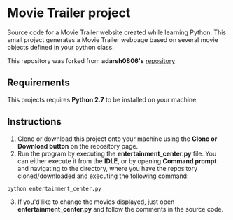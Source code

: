 # Movie Trailer project
Source code for a Movie Trailer website created while learning Python. This small project generates a Movie Trailer webpage based on several movie objects defined in your python class.

This repository was forked from **adarsh0806's** [repository](https://github.com/adarsh0806/ud036_StarterCode)

## Requirements
This projects requires **Python 2.7** to be installed on your machine. 

## Instructions
1. Clone or download this project onto your machine using the **Clone or Download button** on the repository page.
2. Run the program by executing the **entertainment_center.py** file. You can either execute it from the **IDLE**, or by opening **Command prompt** and navigating to the directory, where you have the repository cloned/downloaded and executing the following command:
```python
python entertainment_center.py
```
3. If you'd like to change the movies displayed, just open **entertainment_center.py** and follow the comments in the source code.
